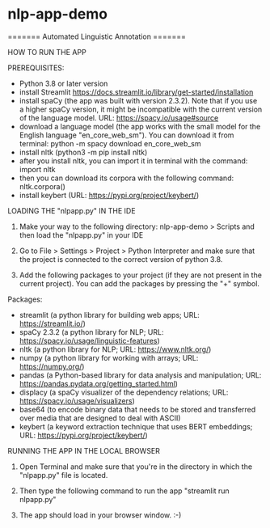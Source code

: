# nlp-app-demo

======= Automated Linguistic Annotation =======

HOW TO RUN THE APP

PREREQUISITES: 

- Python 3.8 or later version
- install Streamlit https://docs.streamlit.io/library/get-started/installation
- install spaCy (the app was built with version 2.3.2). Note that if you use a higher spaCy version,
it might be incompatible with the current version of the language model. URL: https://spacy.io/usage#source
- download a language model (the app works with the small model for the English language
"en_core_web_sm"). You can download it from terminal: python -m spacy download en_core_web_sm
- install nltk (python3 -m pip install nltk)
- after you install nltk, you can import it in terminal with the command: import nltk 
- then you can download its corpora with the following command: nltk.corpora()
- install keybert (URL: https://pypi.org/project/keybert/)


LOADING THE "nlpapp.py" IN THE IDE

1. Make your way to the following directory: nlp-app-demo > Scripts and then load the "nlpapp.py" in your IDE

2. Go to File > Settings > Project > Python Interpreter and make sure that the project is
connected to the correct version of python 3.8.

3. Add the following packages to your project (if they are not present in the current project). You can add the packages by
pressing the "+" symbol.

Packages:
- streamlit (a python library for building web apps; URL: https://streamlit.io/)
- spaCy 2.3.2 (a python library for NLP; URL: https://spacy.io/usage/linguistic-features)
- nltk (a python library for NLP; URL: https://www.nltk.org/)
- numpy (a python library for working with arrays; URL: https://numpy.org/)
- pandas (a Python-based library for data analysis and manipulation; URL: https://pandas.pydata.org/getting_started.html)
- displacy (a spaCy visualizer of the dependency relations; URL: https://spacy.io/usage/visualizers)
- base64 (to encode binary data that needs to be stored and transferred over media that are designed to deal with ASCII)
- keybert (a keyword extraction technique that uses BERT embeddings; URL: https://pypi.org/project/keybert/)

RUNNING THE APP IN THE LOCAL BROWSER

1. Open Terminal and make sure that you're in the directory in which the "nlpapp.py" file is located.

2. Then type the following command to run the app "streamlit run nlpapp.py"

3. The app should load in your browser window. :-)
